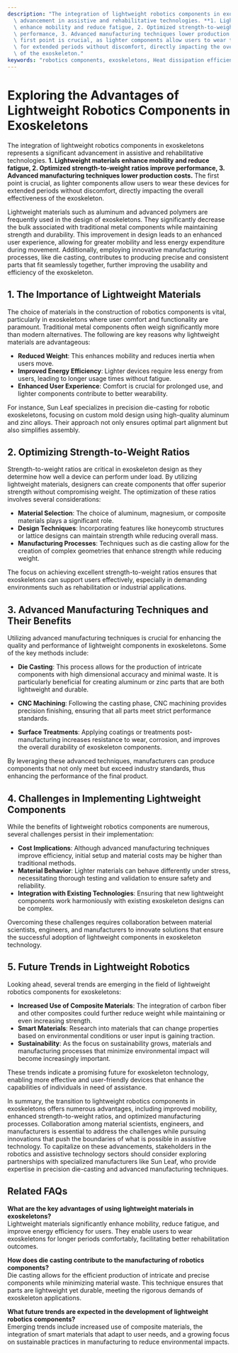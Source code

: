 ```yaml
---
description: "The integration of lightweight robotics components in exoskeletons represents a significant\
  \ advancement in assistive and rehabilitative technologies. **1. Lightweight materials\
  \ enhance mobility and reduce fatigue, 2. Optimized strength-to-weight ratios improve\
  \ performance, 3. Advanced manufacturing techniques lower production costs.** The\
  \ first point is crucial, as lighter components allow users to wear these devices\
  \ for extended periods without discomfort, directly impacting the overall effectiveness\
  \ of the exoskeleton."
keywords: "robotics components, exoskeletons, Heat dissipation efficiency, Die casting process"
---
```

# Exploring the Advantages of Lightweight Robotics Components in Exoskeletons

The integration of lightweight robotics components in exoskeletons represents a significant advancement in assistive and rehabilitative technologies. **1. Lightweight materials enhance mobility and reduce fatigue, 2. Optimized strength-to-weight ratios improve performance, 3. Advanced manufacturing techniques lower production costs.** The first point is crucial, as lighter components allow users to wear these devices for extended periods without discomfort, directly impacting the overall effectiveness of the exoskeleton.

Lightweight materials such as aluminum and advanced polymers are frequently used in the design of exoskeletons. They significantly decrease the bulk associated with traditional metal components while maintaining strength and durability. This improvement in design leads to an enhanced user experience, allowing for greater mobility and less energy expenditure during movement. Additionally, employing innovative manufacturing processes, like die casting, contributes to producing precise and consistent parts that fit seamlessly together, further improving the usability and efficiency of the exoskeleton.

## **1. The Importance of Lightweight Materials**

The choice of materials in the construction of robotics components is vital, particularly in exoskeletons where user comfort and functionality are paramount. Traditional metal components often weigh significantly more than modern alternatives. The following are key reasons why lightweight materials are advantageous:

- **Reduced Weight**: This enhances mobility and reduces inertia when users move.
- **Improved Energy Efficiency**: Lighter devices require less energy from users, leading to longer usage times without fatigue.
- **Enhanced User Experience**: Comfort is crucial for prolonged use, and lighter components contribute to better wearability.

For instance, Sun Leaf specializes in precision die-casting for robotic exoskeletons, focusing on custom mold design using high-quality aluminum and zinc alloys. Their approach not only ensures optimal part alignment but also simplifies assembly.

## **2. Optimizing Strength-to-Weight Ratios**

Strength-to-weight ratios are critical in exoskeleton design as they determine how well a device can perform under load. By utilizing lightweight materials, designers can create components that offer superior strength without compromising weight. The optimization of these ratios involves several considerations:

- **Material Selection**: The choice of aluminum, magnesium, or composite materials plays a significant role.
- **Design Techniques**: Incorporating features like honeycomb structures or lattice designs can maintain strength while reducing overall mass.
- **Manufacturing Processes**: Techniques such as die casting allow for the creation of complex geometries that enhance strength while reducing weight.

The focus on achieving excellent strength-to-weight ratios ensures that exoskeletons can support users effectively, especially in demanding environments such as rehabilitation or industrial applications.

## **3. Advanced Manufacturing Techniques and Their Benefits**

Utilizing advanced manufacturing techniques is crucial for enhancing the quality and performance of lightweight components in exoskeletons. Some of the key methods include:

- **Die Casting**: This process allows for the production of intricate components with high dimensional accuracy and minimal waste. It is particularly beneficial for creating aluminum or zinc parts that are both lightweight and durable.
  
- **CNC Machining**: Following the casting phase, CNC machining provides precision finishing, ensuring that all parts meet strict performance standards.

- **Surface Treatments**: Applying coatings or treatments post-manufacturing increases resistance to wear, corrosion, and improves the overall durability of exoskeleton components.

By leveraging these advanced techniques, manufacturers can produce components that not only meet but exceed industry standards, thus enhancing the performance of the final product.

## **4. Challenges in Implementing Lightweight Components**

While the benefits of lightweight robotics components are numerous, several challenges persist in their implementation:

- **Cost Implications**: Although advanced manufacturing techniques improve efficiency, initial setup and material costs may be higher than traditional methods.
- **Material Behavior**: Lighter materials can behave differently under stress, necessitating thorough testing and validation to ensure safety and reliability.
- **Integration with Existing Technologies**: Ensuring that new lightweight components work harmoniously with existing exoskeleton designs can be complex.

Overcoming these challenges requires collaboration between material scientists, engineers, and manufacturers to innovate solutions that ensure the successful adoption of lightweight components in exoskeleton technology.

## **5. Future Trends in Lightweight Robotics**

Looking ahead, several trends are emerging in the field of lightweight robotics components for exoskeletons:

- **Increased Use of Composite Materials**: The integration of carbon fiber and other composites could further reduce weight while maintaining or even increasing strength.
- **Smart Materials**: Research into materials that can change properties based on environmental conditions or user input is gaining traction.
- **Sustainability**: As the focus on sustainability grows, materials and manufacturing processes that minimize environmental impact will become increasingly important.

These trends indicate a promising future for exoskeleton technology, enabling more effective and user-friendly devices that enhance the capabilities of individuals in need of assistance.

In summary, the transition to lightweight robotics components in exoskeletons offers numerous advantages, including improved mobility, enhanced strength-to-weight ratios, and optimized manufacturing processes. Collaboration among material scientists, engineers, and manufacturers is essential to address the challenges while pursuing innovations that push the boundaries of what is possible in assistive technology. To capitalize on these advancements, stakeholders in the robotics and assistive technology sectors should consider exploring partnerships with specialized manufacturers like Sun Leaf, who provide expertise in precision die-casting and advanced manufacturing techniques.

## Related FAQs

**What are the key advantages of using lightweight materials in exoskeletons?**  
Lightweight materials significantly enhance mobility, reduce fatigue, and improve energy efficiency for users. They enable users to wear exoskeletons for longer periods comfortably, facilitating better rehabilitation outcomes.

**How does die casting contribute to the manufacturing of robotics components?**  
Die casting allows for the efficient production of intricate and precise components while minimizing material waste. This technique ensures that parts are lightweight yet durable, meeting the rigorous demands of exoskeleton applications.

**What future trends are expected in the development of lightweight robotics components?**  
Emerging trends include increased use of composite materials, the integration of smart materials that adapt to user needs, and a growing focus on sustainable practices in manufacturing to reduce environmental impacts.
